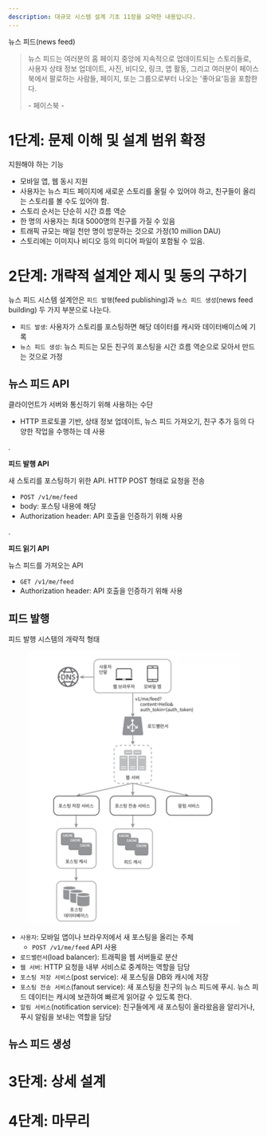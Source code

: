 ```yaml
---
description: 대규모 시스템 설계 기초 11장을 요약한 내용입니다.
---
```


뉴스 피드(news feed)

> 뉴스 피드는 여러분의 홈 페이지 중앙에 지속적으로 업데이트되는 스토리들로, 사용자 상태 정보 업데이트, 사진, 비디오, 링크, 앱 활동, 그리고 여러분이 페이스북에서 팔로하는 사람들, 페이지, 또는 그룹으로부터 나오는 '좋아요'등을 포함한다.
>
> \- 페이스북 \-

# 1단계: 문제 이해 및 설계 범위 확정

지원해야 하는 기능
- 모바일 앱, 웹 동시 지원
- 사용자는 뉴스 피드 페이지에 새로운 스토리를 올릴 수 있어야 하고, 친구들이 올리는 스토리를 볼 수도 있어야 함.
- 스토리 순서는 단순히 시간 흐름 역순
- 한 명의 사용자는 최대 5000명의 친구를 가질 수 있음
- 트래픽 규모는 매일 천만 명이 방문하는 것으로 가정(10 million DAU)
- 스토리에는 이미지나 비디오 등의 미디어 파일이 포함될 수 있음.

# 2단계: 개략적 설계안 제시 및 동의 구하기

뉴스 피드 시스템 설계안은 `피드 발행`(feed publishing)과 `뉴스 피드 생성`(news feed building) 두 가지 부분으로 나눈다.

- `피드 발생`: 사용자가 스토리를 포스팅하면 해당 데이터를 캐시와 데이터배이스에 기록
- `뉴스 피드 생성`: 뉴스 피드는 모든 친구의 포스팅을 시간 흐름 역순으로 모아서 만드는 것으로 가정

## 뉴스 피드 API

클라이언트가 서버와 통신하기 위해 사용하는 수단
- HTTP 프로토콜 기반, 상태 정보 업데이트, 뉴스 피드 가져오기, 친구 추가 등의 다양한 작업을 수행하는 데 사용

.

**피드 발행 API**

새 스토리를 포스팅하기 위한 API. HTTP POST 형태로 요청을 전송
- `POST /v1/me/feed`
- body: 포스팅 내용에 해당
- Authorization header: API 호출을 인증하기 위해 사용

.

**피드 읽기 API**

뉴스 피드를 가져오는 API
- `GET /v1/me/feed`
- Authorization header: API 호출을 인증하기 위해 사용

## 피드 발행

피드 발행 시스템의 개략적 형태

<figure><img src="../../.gitbook/assets/system-design-interview/11-2.png" alt=""><figcaption></figcaption></figure>

- `사용자`: 모바일 앱이나 브라우저에서 새 포스팅을 올리는 주체
  - `POST /v1/me/feed` API 사용
- `로드밸런서`(load balancer): 트래픽을 웹 서버들로 분산
- `웹 서버`: HTTP 요청을 내부 서비스로 중계하는 역할을 담당
- `포스팅 저장 서비스`(post service): 새 포스팅을 DB와 캐시에 저장
- `포스팅 전송 서비스`(fanout service): 새 포스팅을 친구의 뉴스 피드에 푸시. 뉴스 피드 데이터는 캐시에 보관하여 빠르게 읽어갈 수 있도록 한다.
- `알림 서비스`(notification service): 친구들에게 새 포스팅이 올라왔음을 알리거나, 푸시 알림을 보내는 역할을 담당

## 뉴스 피드 생성

# 3단계: 상세 설계

# 4단계: 마무리